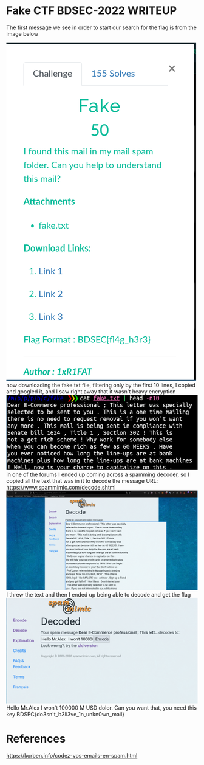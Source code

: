 # Fake CTF BDSEC-2022 WRITEUP

The first message we see in order to start our search for the flag is from the image below

<img src="1.png">
now downloading the fake.txt file, filtering only by the first 10 lines, I copied and googled it, and I saw right away that it wasn't heavy encryption
<img src="2.png">
in one of the forums I ended up coming across a spamming decoder, so I copied all the text that was in it to decode the message
URL: https://www.spammimic.com/decode.shtml
<img src="3.png">
I threw the text and then I ended up being able to decode and get the flag
<img src="4.png">
Hello Mr.Alex   I won't 100000 M USD dolor. Can  you want that, you need this key   BDSEC{do3sn't_b3li3ve_1n_unkn0wn_mail} 

# References
https://korben.info/codez-vos-emails-en-spam.html
